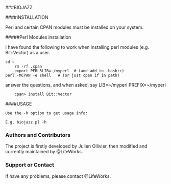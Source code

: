 ###BIOJAZZ


####INSTALLATION


Perl and certain CPAN modules must be installed on your system.

#####Perl Modules installation

I have found the following to work when installing
perl modules (e.g. Bit::Vector) as a user.
```
cd ~
    rm -rf .cpan
    export PERL5LIB=~/myperl  # (and add to .bashrc)
perl -MCPAN -e shell   # (or just cpan if in path)
```
answer the questions, and when asked, say LIB=~/myperl PREFIX=~/myperl
```
    cpan> install Bit::Vector
```

####USAGE

    Use the -h option to get usage info:

    E.g. biojazz.pl -h




### Authors and Contributors
The project is firstly developed by Julien Ollivier, then modified and currently maintained by @LifeWorks.

### Support or Contact
If have any problems, please contact @LifeWorks.
